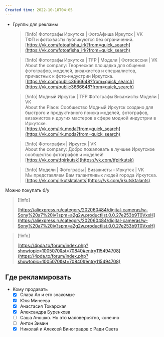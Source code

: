 ```yaml
---
Created time: 2022-10-18T04:05
---
```

- Группы для рекламы
    
    > [!info] Фотографы Иркутска | ФотоАфиша Иркутск | VK  
    > ТФП и фотохвасты публикуются без ограничений.  
    > [https://vk.com/fotoafisha_irk?from=quick_search](https://vk.com/fotoafisha_irk?from=quick_search)  
    
    > [!info] Фотографы Иркутска | TFP | Модели | Фотосессии | VK  
    > About the company: Творческая площадка для общения фотографов, моделей, визажистов и специалистов, причастных к фото-индустрии Иркутска.  
    > [https://vk.com/public3666648?from=quick_search](https://vk.com/public3666648?from=quick_search)  
    
    > [!info] Модный Иркутск | TFP Фотографы Визажисты Модели | VK  
    > About the Place: Сообщество Модный Иркутск создано для быстрого и продуктивного поиска моделей, фотографов, визажистов и других мастеров в сфере модной индустрии в Иркутске.  
    > [https://vk.com/irk.moda?from=quick_search](https://vk.com/irk.moda?from=quick_search)  
    
    > [!info] Фотография | Иркутск | VK  
    > About the company: Добро пожаловать в лучшее Иркутское сообщество фотографов и моделей!  
    > [https://vk.com/tfpirkutsk](https://vk.com/tfpirkutsk)  
    
    > [!info] Модели | Фотографы | Визажисты - Иркутск | VK  
    > Мы представляем Вам талантливых людей города Иркутска.  
    > [https://vk.com/irkutsktalants](https://vk.com/irkutsktalants)  
    
      
    

  

Можно покупать б/у

> [!info]  
>  
> [https://aliexpress.ru/category/202060484/digital-cameras/w-Sony%20a7%20iv?spm=a2g2w.productlist.0.0.27e253b9T0VxxH](https://aliexpress.ru/category/202060484/digital-cameras/w-Sony%20a7%20iv?spm=a2g2w.productlist.0.0.27e253b9T0VxxH)  

> [!info]  
>  
> [https://4pda.to/forum/index.php?showtopic=1005070&st=70840#entry115494708](https://4pda.to/forum/index.php?showtopic=1005070&st=70840#entry115494708)  

## Где рекламировать

- Кому продавать
    - [x] Слава Ан и его знакомые
    - [x] Юля Минеева
    - [x] Анастасия Токарская
    - [x] Александра Буренкова
    - [ ] Саша Аношко. Но это маловероятно, конечно
    - [ ] Антон Зимин
    - [x] Николай и Алексей Виноградов с Ради Света